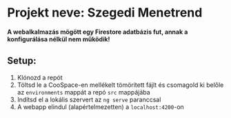 # Projekt neve: Szegedi Menetrend

**A webalkalmazás mögött egy Firestore adatbázis fut, annak a konfigurálása nélkül nem működik!**

## Setup:
1. Klónozd a repót
2. Töltsd le a CooSpace-en mellékelt tömörített fájlt és csomagold ki belőle az `environments` mappát a repó `src` mappájába
3. Indítsd el a lokális szervert az `ng serve` paranccsal
4. A webapp elindul (alapértelmezetten) a `localhost:4200`-on